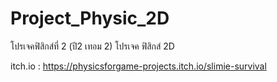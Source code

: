# Project_Physic_2D
โปรเจคฟิสิกส์ที่ 2 (ปี2 เทอม 2) โปรเจค ฟิสิกส์ 2D

itch.io : https://physicsforgame-projects.itch.io/slimie-survival
